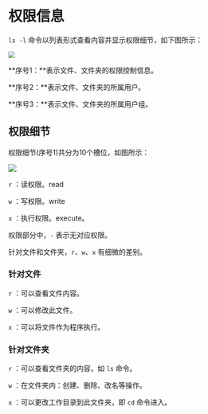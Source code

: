 # 权限信息

`ls -l` 命令以列表形式查看内容并显示权限细节，如下图所示：

<img src="D:\权限控制信息.png" style="zoom:80%;" />

**序号1：**表示文件、文件夹的权限控制信息。

**序号2：**表示文件、文件夹的所属用户。

**序号3：**表示文件、文件夹的所属用户组。

## 权限细节

权限细节(序号1)共分为10个槽位，如图所示：

![](D:\权限细节.svg)

`r` ：读权限。read

`w` ：写权限。write

`x` ：执行权限。execute。

权限部分中，`-` 表示无对应权限。

针对文件和文件夹，`r`、`w`、`x` 有细微的差别。

### 针对文件

`r` ：可以查看文件内容。

`w` ：可以修改此文件。

`x` ：可以将文件作为程序执行。

### 针对文件夹

`r` ：可以查看文件夹的内容，如 `ls` 命令。

`w` ：在文件夹内：创建、删除、改名等操作。

`x` ：可以更改工作目录到此文件夹，即 `cd` 命令进入。